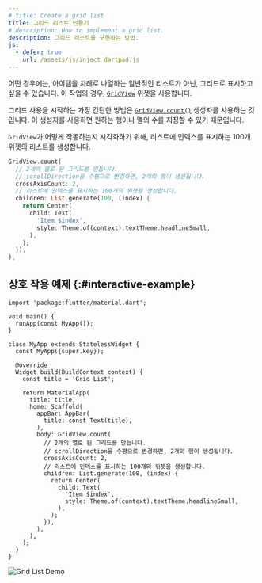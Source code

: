 ```yaml
---
# title: Create a grid list
title: 그리드 리스트 만들기
# description: How to implement a grid list.
description: 그리드 리스트를 구현하는 방법.
js:
  - defer: true
    url: /assets/js/inject_dartpad.js
---
```


<?code-excerpt path-base="cookbook/lists/grid_lists"?>

어떤 경우에는, 아이템을 차례로 나열하는 일반적인 리스트가 아닌, 그리드로 표시하고 싶을 수 있습니다. 
이 작업의 경우, [`GridView`][] 위젯을 사용합니다.

그리드 사용을 시작하는 가장 간단한 방법은 [`GridView.count()`][] 생성자를 사용하는 것입니다. 
이 생성자를 사용하면 원하는 행이나 열의 수를 지정할 수 있기 때문입니다.

`GridView`가 어떻게 작동하는지 시각화하기 위해, 리스트에 인덱스를 표시하는 100개 위젯의 리스트를 생성합니다.

<?code-excerpt "lib/main.dart (GridView)" replace="/^body\: //g"?>
```dart
GridView.count(
  // 2개의 열로 된 그리드를 만듭니다. 
  // scrollDirection을 수평으로 변경하면, 2개의 행이 생성됩니다.
  crossAxisCount: 2,
  // 리스트에 인덱스를 표시하는 100개의 위젯을 생성합니다.
  children: List.generate(100, (index) {
    return Center(
      child: Text(
        'Item $index',
        style: Theme.of(context).textTheme.headlineSmall,
      ),
    );
  }),
),
```

## 상호 작용 예제 {:#interactive-example}

<?code-excerpt "lib/main.dart"?>
```dartpad title="Flutter GridView hands-on example in DartPad" run="true"
import 'package:flutter/material.dart';

void main() {
  runApp(const MyApp());
}

class MyApp extends StatelessWidget {
  const MyApp({super.key});

  @override
  Widget build(BuildContext context) {
    const title = 'Grid List';

    return MaterialApp(
      title: title,
      home: Scaffold(
        appBar: AppBar(
          title: const Text(title),
        ),
        body: GridView.count(
          // 2개의 열로 된 그리드를 만듭니다. 
          // scrollDirection을 수평으로 변경하면, 2개의 행이 생성됩니다.
          crossAxisCount: 2,
          // 리스트에 인덱스를 표시하는 100개의 위젯을 생성합니다.
          children: List.generate(100, (index) {
            return Center(
              child: Text(
                'Item $index',
                style: Theme.of(context).textTheme.headlineSmall,
              ),
            );
          }),
        ),
      ),
    );
  }
}
```

<noscript>
  <img src="/assets/images/docs/cookbook/grid-list.gif" alt="Grid List Demo" class="site-mobile-screenshot" />
</noscript>

[`GridView`]: {{site.api}}/flutter/widgets/GridView-class.html
[`GridView.count()`]: {{site.api}}/flutter/widgets/GridView/GridView.count.html
